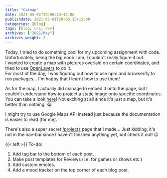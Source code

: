 ```yaml
---
title: "Catmap"
date: 2021-05-01T20:06:13+15:00
publishdate: 2021-05-01T20:06:13+15:00
categories: [blog]
tags: [blog, uni, dev]
archives: ["2021/May"]
archives_weight: 2
---
```


Today, I tried to do something cool for my upcoming assignment with code.  
Unfortunately, being the big noob I am, I couldn't really figure it out.  
I wanted to create a map with pictures overlaid on certain coordinates, and tried to use [OpenLayers](https://openlayers.org/) to do it.  
For most of the day, I was figuring out how to use npm and browserify to run packages...  I'm happy that I learnt how to use them!  

As for the map, I actually did manage to embed it onto the page, but I couldn't understand how to project a static image onto specific coordinates.  
You can take a look [here](/projects/catmap/)! 
Not exciting at all since it's just a map, but it's better than nothing. :sob:  

I might try to use Google Maps API instead just because the documentation is easier to read (for me).
<!--more-->

There's also a super secret [/projects](/projects/) page that I made... Just kidding, it's not in the nav-bar since I haven't finished anything yet, but check it out! :wink:

{{< left >}}
To-do: <br>
1. Add tag bar to the bottom of each post. <br>
2. Make post templates for Reviews (i.e. for games or shows etc.) <br>
3. Add custom emotes. <br>
4. Add a mood tracker on the top corner of each blog post.
